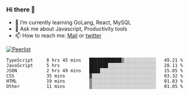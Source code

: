 ### Hi there 👋

- 🌱 I’m currently learning GoLang, React, MySQL
- 💬 Ask me about Javascript, Productivity tools 
- 📫 How to reach me: [Mail](mailto:kvaishak47@gmail.com) or [twitter](https://twitter.com/kvaish4k)

[![Peerlist](https://peerlist-readme-badge.herokuapp.com/api/kvaishak)](https://peerlist.io/kvaishak)

<!--START_SECTION:waka-->

```text
TypeScript     8 hrs 45 mins   ████████████▒░░░░░░░░░░░░   49.21 %
JavaScript     5 hrs           ███████░░░░░░░░░░░░░░░░░░   28.11 %
JSON           2 hrs 49 mins   ████░░░░░░░░░░░░░░░░░░░░░   15.85 %
CSS            35 mins         ▓░░░░░░░░░░░░░░░░░░░░░░░░   03.32 %
HTML           19 mins         ▒░░░░░░░░░░░░░░░░░░░░░░░░   01.83 %
Other          11 mins         ▒░░░░░░░░░░░░░░░░░░░░░░░░   01.05 %
```

<!--END_SECTION:waka-->
